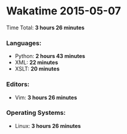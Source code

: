 # Wakatime 2015-05-07

Time Total: **3 hours 26 minutes**

### Languages:
- Python: **2 hours 43 minutes** 
- XML: **22 minutes** 
- XSLT: **20 minutes** 

### Editors:
- Vim: **3 hours 26 minutes** 

### Operating Systems:
- Linux: **3 hours 26 minutes** 

